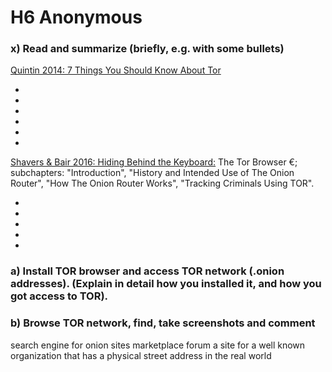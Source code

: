 # H6 Anonymous
### x) Read and summarize (briefly, e.g. with some bullets)

[Quintin 2014: 7 Things You Should Know About Tor](https://www.eff.org/deeplinks/2014/07/7-things-you-should-know-about-tor)

-
-
-
-
-
-

[Shavers & Bair 2016: Hiding Behind the Keyboard:](https://learning.oreilly.com/library/view/hiding-behind-the/9780128033524/XHTML/B9780128033401000021/B9780128033401000021.xhtml#s0020) The Tor Browser €; subchapters: "Introduction", "History and Intended Use of The Onion Router", "How The Onion Router Works", "Tracking Criminals Using TOR".

-
-
-
-
-


### a) Install TOR browser and access TOR network (.onion addresses). (Explain in detail how you installed it, and how you got access to TOR).

### b) Browse TOR network, find, take screenshots and comment

search engine for onion sites
marketplace
forum
a site for a well known organization that has a physical street address in the real world

